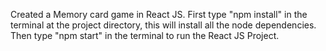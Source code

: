 Created a Memory card game in React JS.
First type "npm install" in the terminal at the project directory, this will install all the node dependencies.
Then type "npm start" in the terminal to run the React JS Project.
